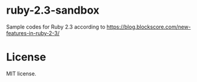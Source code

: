 # ruby-2.3-sandbox
Sample codes for Ruby 2.3 according to https://blog.blockscore.com/new-features-in-ruby-2-3/

# License

MIT license.
